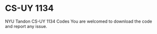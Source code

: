 # CS-UY 1134
NYU Tandon CS-UY 1134 Codes
You are welcomed to download the code and report any issue.

